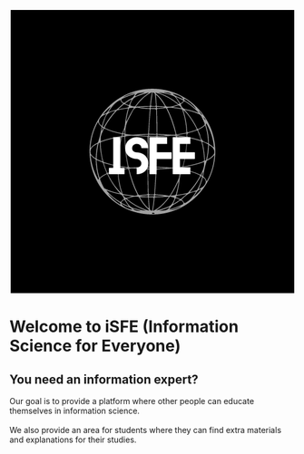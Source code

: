 <p align="center">
  <img src="https://github.com/Information-Science-for-everyone/.github/blob/main/ISfE.png" />
</p>

# Welcome to iSFE (Information Science for Everyone)

## You need an information expert?
Our goal is to provide a platform where other people can educate themselves in information science.<br><br>
We also provide an area for students where they can find extra materials and explanations for their studies.
